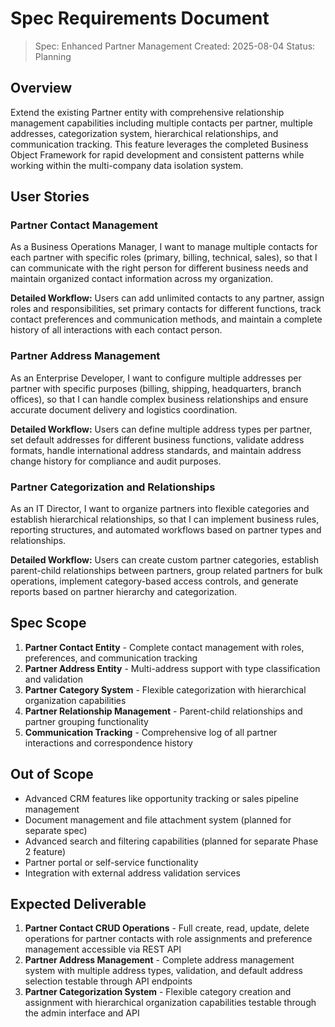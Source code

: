 # Spec Requirements Document

> Spec: Enhanced Partner Management
> Created: 2025-08-04
> Status: Planning

## Overview

Extend the existing Partner entity with comprehensive relationship management capabilities including multiple contacts per partner, multiple addresses, categorization system, hierarchical relationships, and communication tracking. This feature leverages the completed Business Object Framework for rapid development and consistent patterns while working within the multi-company data isolation system.

## User Stories

### Partner Contact Management

As a Business Operations Manager, I want to manage multiple contacts for each partner with specific roles (primary, billing, technical, sales), so that I can communicate with the right person for different business needs and maintain organized contact information across my organization.

**Detailed Workflow:** Users can add unlimited contacts to any partner, assign roles and responsibilities, set primary contacts for different functions, track contact preferences and communication methods, and maintain a complete history of all interactions with each contact person.

### Partner Address Management

As an Enterprise Developer, I want to configure multiple addresses per partner with specific purposes (billing, shipping, headquarters, branch offices), so that I can handle complex business relationships and ensure accurate document delivery and logistics coordination.

**Detailed Workflow:** Users can define multiple address types per partner, set default addresses for different business functions, validate address formats, handle international address standards, and maintain address change history for compliance and audit purposes.

### Partner Categorization and Relationships

As an IT Director, I want to organize partners into flexible categories and establish hierarchical relationships, so that I can implement business rules, reporting structures, and automated workflows based on partner types and relationships.

**Detailed Workflow:** Users can create custom partner categories, establish parent-child relationships between partners, group related partners for bulk operations, implement category-based access controls, and generate reports based on partner hierarchy and categorization.

## Spec Scope

1. **Partner Contact Entity** - Complete contact management with roles, preferences, and communication tracking
2. **Partner Address Entity** - Multi-address support with type classification and validation
3. **Partner Category System** - Flexible categorization with hierarchical organization capabilities
4. **Partner Relationship Management** - Parent-child relationships and partner grouping functionality
5. **Communication Tracking** - Comprehensive log of all partner interactions and correspondence history

## Out of Scope

- Advanced CRM features like opportunity tracking or sales pipeline management
- Document management and file attachment system (planned for separate spec)
- Advanced search and filtering capabilities (planned for separate Phase 2 feature)
- Partner portal or self-service functionality
- Integration with external address validation services

## Expected Deliverable

1. **Partner Contact CRUD Operations** - Full create, read, update, delete operations for partner contacts with role assignments and preference management accessible via REST API
2. **Partner Address Management** - Complete address management system with multiple address types, validation, and default address selection testable through API endpoints
3. **Partner Categorization System** - Flexible category creation and assignment with hierarchical organization capabilities testable through the admin interface and API